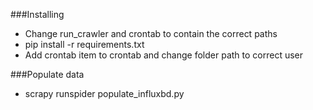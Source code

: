 ###Installing

*  Change run_crawler and crontab to contain the correct paths
*  pip install -r requirements.txt
*  Add crontab item to crontab and change folder path to correct user

###Populate data

*  scrapy runspider populate_influxbd.py